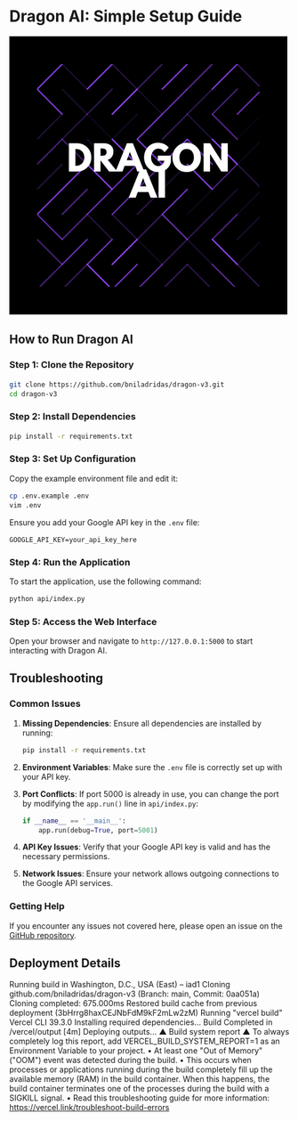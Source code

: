 # Dragon AI: Simple Setup Guide

![bts](api/bts.png)

## How to Run Dragon AI

### Step 1: Clone the Repository
```bash
git clone https://github.com/bniladridas/dragon-v3.git
cd dragon-v3
```

### Step 2: Install Dependencies
```bash
pip install -r requirements.txt
```

### Step 3: Set Up Configuration
Copy the example environment file and edit it:
```bash
cp .env.example .env
vim .env
```
Ensure you add your Google API key in the `.env` file:
```
GOOGLE_API_KEY=your_api_key_here
```

### Step 4: Run the Application
To start the application, use the following command:
```bash
python api/index.py
```

### Step 5: Access the Web Interface
Open your browser and navigate to `http://127.0.0.1:5000` to start interacting with Dragon AI.

## Troubleshooting

### Common Issues

1. **Missing Dependencies**:
   Ensure all dependencies are installed by running:
   ```bash
   pip install -r requirements.txt
   ```

2. **Environment Variables**:
   Make sure the `.env` file is correctly set up with your API key.

3. **Port Conflicts**:
   If port 5000 is already in use, you can change the port by modifying the `app.run()` line in `api/index.py`:
   ```python
   if __name__ == '__main__':
       app.run(debug=True, port=5001)
   ```

4. **API Key Issues**:
   Verify that your Google API key is valid and has the necessary permissions.

5. **Network Issues**:
   Ensure your network allows outgoing connections to the Google API services.

### Getting Help
If you encounter any issues not covered here, please open an issue on the [GitHub repository](https://github.com/bniladridas/dragon-v3/issues).

## Deployment Details
Running build in Washington, D.C., USA (East) – iad1
Cloning github.com/bniladridas/dragon-v3 (Branch: main, Commit: 0aa051a)
Cloning completed: 675.000ms
Restored build cache from previous deployment (3bHrrg8haxCEJNbFdM9kF2mLw2zM)
Running "vercel build"
Vercel CLI 39.3.0
Installing required dependencies...
Build Completed in /vercel/output [4m]
Deploying outputs...
▲ Build system report
▲ To always completely log this report, add VERCEL_BUILD_SYSTEM_REPORT=1 as an Environment Variable to your project.
• At least one "Out of Memory" ("OOM") event was detected during the build.
  • This occurs when processes or applications running during the build completely fill up the available memory (RAM) in the build container. When this happens, the build container terminates one of the processes during the build with a SIGKILL signal.
  • Read this troubleshooting guide for more information: https://vercel.link/troubleshoot-build-errors
